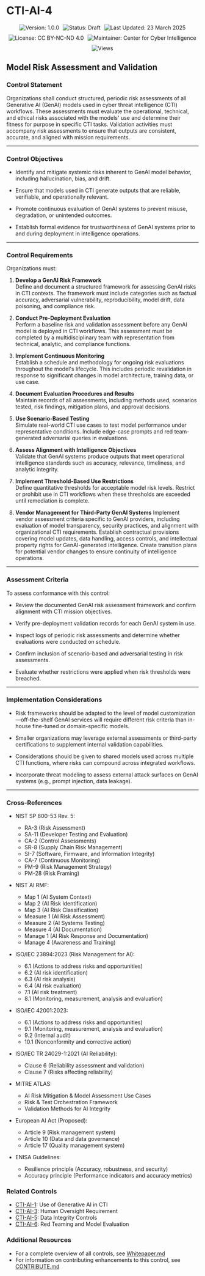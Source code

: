 # CTI-AI-4

<div align="center" style="display: flex; flex-wrap: wrap; justify-content: center; gap: 10px; margin-bottom: 20px;">
  <img src="https://img.shields.io/badge/Version-1.0.0-blue.svg" alt="Version: 1.0.0" />
  <img src="https://img.shields.io/badge/Status-Draft-orange.svg" alt="Status: Draft" />
  <img src="https://img.shields.io/badge/Last_Updated-23_March_2025-teal.svg" alt="Last Updated: 23 March 2025" />
  <img src="https://img.shields.io/badge/License-CC_BY--NC--ND_4.0-lightgrey.svg" alt="License: CC BY-NC-ND 4.0" />
  <img src="https://img.shields.io/badge/Maintainer-Center_for_Cyber_Intelligence-darkblue.svg" alt="Maintainer: Center for Cyber Intelligence" />
  <img src="https://hits.sh/github.com/centerforcyberintelligence/CTI-AIU.svg?label=Views&color=6e5494" alt="Views" />
</div>

## **Model Risk Assessment and Validation**

### **Control Statement**

Organizations shall conduct structured, periodic risk assessments of all Generative AI (GenAI) models used in cyber threat intelligence (CTI) workflows. These assessments must evaluate the operational, technical, and ethical risks associated with the models' use and determine their fitness for purpose in specific CTI tasks. Validation activities must accompany risk assessments to ensure that outputs are consistent, accurate, and aligned with mission requirements.

---

### **Control Objectives**

- Identify and mitigate systemic risks inherent to GenAI model behavior, including hallucination, bias, and drift.
    
- Ensure that models used in CTI generate outputs that are reliable, verifiable, and operationally relevant.
    
- Promote continuous evaluation of GenAI systems to prevent misuse, degradation, or unintended outcomes.
    
- Establish formal evidence for trustworthiness of GenAI systems prior to and during deployment in intelligence operations.
    

---

### **Control Requirements**

Organizations must:

1. **Develop a GenAI Risk Framework**  
    Define and document a structured framework for assessing GenAI risks in CTI contexts. The framework must include categories such as factual accuracy, adversarial vulnerability, reproducibility, model drift, data poisoning, and compliance risk.
    
2. **Conduct Pre-Deployment Evaluation**  
    Perform a baseline risk and validation assessment before any GenAI model is deployed in CTI workflows. This assessment must be completed by a multidisciplinary team with representation from technical, analytic, and compliance functions.
    
3. **Implement Continuous Monitoring**  
    Establish a schedule and methodology for ongoing risk evaluations throughout the model's lifecycle. This includes periodic revalidation in response to significant changes in model architecture, training data, or use case.
    
4. **Document Evaluation Procedures and Results**  
    Maintain records of all assessments, including methods used, scenarios tested, risk findings, mitigation plans, and approval decisions.
    
5. **Use Scenario-Based Testing**  
    Simulate real-world CTI use cases to test model performance under representative conditions. Include edge-case prompts and red team-generated adversarial queries in evaluations.
    
6. **Assess Alignment with Intelligence Objectives**  
    Validate that GenAI systems produce outputs that meet operational intelligence standards such as accuracy, relevance, timeliness, and analytic integrity.
    
7. **Implement Threshold-Based Use Restrictions**  
    Define quantitative thresholds for acceptable model risk levels. Restrict or prohibit use in CTI workflows when these thresholds are exceeded until remediation is complete.

3. **Vendor Management for Third-Party GenAI Systems**
    Implement vendor assessment criteria specific to GenAI providers, including evaluation of model transparency, security practices, and alignment with organizational CTI requirements. Establish contractual provisions covering model updates, data handling, access controls, and intellectual property rights for GenAI-generated intelligence. Create transition plans for potential vendor changes to ensure continuity of intelligence operations.
    

---

### **Assessment Criteria**

To assess conformance with this control:

- Review the documented GenAI risk assessment framework and confirm alignment with CTI mission objectives.
    
- Verify pre-deployment validation records for each GenAI system in use.
    
- Inspect logs of periodic risk assessments and determine whether evaluations were conducted on schedule.
    
- Confirm inclusion of scenario-based and adversarial testing in risk assessments.
    
- Evaluate whether restrictions were applied when risk thresholds were breached.
    

---

### **Implementation Considerations**

- Risk frameworks should be adapted to the level of model customization—off-the-shelf GenAI services will require different risk criteria than in-house fine-tuned or domain-specific models.
    
- Smaller organizations may leverage external assessments or third-party certifications to supplement internal validation capabilities.
    
- Considerations should be given to shared models used across multiple CTI functions, where risks can compound across integrated workflows.
    
- Incorporate threat modeling to assess external attack surfaces on GenAI systems (e.g., prompt injection, data leakage).
    

---

### **Cross-References**

- NIST SP 800-53 Rev. 5:
  - RA-3 (Risk Assessment)
  - SA-11 (Developer Testing and Evaluation)
  - CA-2 (Control Assessments)
  - SR-8 (Supply Chain Risk Management)
  - SI-7 (Software, Firmware, and Information Integrity)
  - CA-7 (Continuous Monitoring)
  - PM-9 (Risk Management Strategy)
  - PM-28 (Risk Framing)

- NIST AI RMF:
  - Map 1 (AI System Context)
  - Map 2 (AI Risk Identification)
  - Map 3 (AI Risk Classification)
  - Measure 1 (AI Risk Assessment)
  - Measure 2 (AI Systems Testing)
  - Measure 4 (AI Documentation)
  - Manage 1 (AI Risk Response and Documentation)
  - Manage 4 (Awareness and Training)

- ISO/IEC 23894:2023 (Risk Management for AI):
  - 6.1 (Actions to address risks and opportunities)
  - 6.2 (AI risk identification)
  - 6.3 (AI risk analysis)
  - 6.4 (AI risk evaluation)
  - 7.1 (AI risk treatment)
  - 8.1 (Monitoring, measurement, analysis and evaluation)

- ISO/IEC 42001:2023:
  - 6.1 (Actions to address risks and opportunities)
  - 9.1 (Monitoring, measurement, analysis and evaluation)
  - 9.2 (Internal audit)
  - 10.1 (Nonconformity and corrective action)

- ISO/IEC TR 24029-1:2021 (AI Reliability):
  - Clause 6 (Reliability assessment and validation)
  - Clause 7 (Risks affecting reliability)

- MITRE ATLAS:
  - AI Risk Mitigation & Model Assessment Use Cases
  - Risk & Test Orchestration Framework
  - Validation Methods for AI Integrity

- European AI Act (Proposed):
  - Article 9 (Risk management system)
  - Article 10 (Data and data governance)
  - Article 17 (Quality management system)

- ENISA Guidelines:
  - Resilience principle (Accuracy, robustness, and security)
  - Accuracy principle (Performance indicators and accuracy metrics)

### **Related Controls**
- [CTI-AI-1](./CTI-AI-1.md): Use of Generative AI in CTI
- [CTI-AI-3](./CTI-AI-3.md): Human Oversight Requirement
- [CTI-AI-5](./CTI-AI-5.md): Data Integrity Controls
- [CTI-AI-6](./CTI-AI-6.md): Red Teaming and Model Evaluation

### **Additional Resources**
- For a complete overview of all controls, see [Whitepaper.md](./Whitepaper.md)
- For information on contributing enhancements to this control, see [CONTRIBUTE.md](./CONTRIBUTE.md)